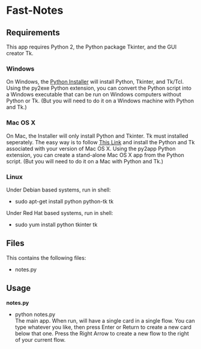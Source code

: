 # Fast-Notes
## Requirements
This app requires Python 2, the Python package Tkinter, and the GUI creator Tk.  
### Windows
On Windows, the [Python Installer] will install Python, Tkinter, and Tk/Tcl. Using the py2exe Python extension, you can convert the Python script into a Windows executable that can be run on Windows computers without Python or Tk. (But you will need to do it on a Windows machine with Python and Tk.)

### Mac OS X
On Mac, the Installer will only install Python and Tkinter.  Tk must installed seperately. The easy way is to follow [This Link] and install the Python and Tk associated with your version of Mac OS X. Using the py2app Python extension, you can create a stand-alone Mac OS X app from the Python script. (But you will need to do it on a Mac with Python and Tk.)

### Linux
Under Debian based systems, run in shell:
- sudo apt-get install python python-tk tk

Under Red Hat based systems, run in shell:
- sudo yum install python tkinter tk

## Files
This contains the following files:
- notes.py

## Usage
**notes.py**
- python notes.py  
The main app.  When run, will have a single card in a single flow.  You can type whatever you like, then press Enter or Return to create a new card below that one.  Press the Right Arrow to create a new flow to the right of your current flow.

<!-- Links -->
[Python Installer]:https://www.python.org/downloads/windows/
[This Link]:https://www.python.org/download/mac/tcltk/
